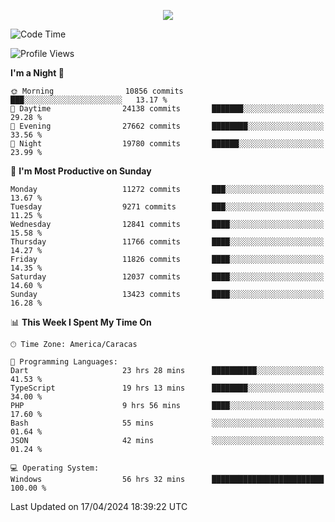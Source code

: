 <p align="center">
  <a href="http://www.github.com/thevacs">
    <img src="https://github-readme-streak-stats.herokuapp.com/?user=thevacs&stroke=ffffff&background=1c1917&ring=0891b2&fire=0891b2&currStreakNum=ffffff&currStreakLabel=0891b2&sideNums=ffffff&sideLabels=ffffff&dates=ffffff&hide_border=true" />
  </a>
</p>

<!--START_SECTION:waka-->
![Code Time](http://img.shields.io/badge/Code%20Time-2%2C415%20hrs%2040%20mins-blue)

![Profile Views](http://img.shields.io/badge/Profile%20Views-0-blue)

**I'm a Night 🦉** 

```text
🌞 Morning                10856 commits       ███░░░░░░░░░░░░░░░░░░░░░░   13.17 % 
🌆 Daytime                24138 commits       ███████░░░░░░░░░░░░░░░░░░   29.28 % 
🌃 Evening                27662 commits       ████████░░░░░░░░░░░░░░░░░   33.56 % 
🌙 Night                  19780 commits       ██████░░░░░░░░░░░░░░░░░░░   23.99 % 
```
📅 **I'm Most Productive on Sunday** 

```text
Monday                   11272 commits       ███░░░░░░░░░░░░░░░░░░░░░░   13.67 % 
Tuesday                  9271 commits        ███░░░░░░░░░░░░░░░░░░░░░░   11.25 % 
Wednesday                12841 commits       ████░░░░░░░░░░░░░░░░░░░░░   15.58 % 
Thursday                 11766 commits       ████░░░░░░░░░░░░░░░░░░░░░   14.27 % 
Friday                   11826 commits       ████░░░░░░░░░░░░░░░░░░░░░   14.35 % 
Saturday                 12037 commits       ████░░░░░░░░░░░░░░░░░░░░░   14.60 % 
Sunday                   13423 commits       ████░░░░░░░░░░░░░░░░░░░░░   16.28 % 
```


📊 **This Week I Spent My Time On** 

```text
🕑︎ Time Zone: America/Caracas

💬 Programming Languages: 
Dart                     23 hrs 28 mins      ██████████░░░░░░░░░░░░░░░   41.53 % 
TypeScript               19 hrs 13 mins      ████████░░░░░░░░░░░░░░░░░   34.00 % 
PHP                      9 hrs 56 mins       ████░░░░░░░░░░░░░░░░░░░░░   17.60 % 
Bash                     55 mins             ░░░░░░░░░░░░░░░░░░░░░░░░░   01.64 % 
JSON                     42 mins             ░░░░░░░░░░░░░░░░░░░░░░░░░   01.24 % 

💻 Operating System: 
Windows                  56 hrs 32 mins      █████████████████████████   100.00 % 
```


 Last Updated on 17/04/2024 18:39:22 UTC
<!--END_SECTION:waka-->
